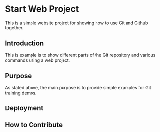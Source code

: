 # Start Web Project

This is a simple website project for
showing how to use Git and Github together.

## Introduction

This is example is to show different parts
of the Git repository and various commands using a web project.

## Purpose

As stated above, the main purpose is to 
provide simple examples for Git training
demos.

## Deployment

## How to Contribute

